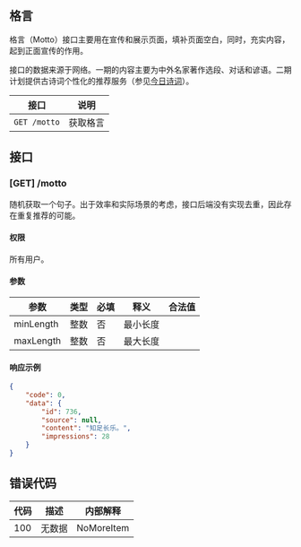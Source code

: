 ## 格言

格言（Motto）接口主要用在宣传和展示页面，填补页面空白，同时，充实内容，起到正面宣传的作用。

接口的数据来源于网络。一期的内容主要为中外名家著作选段、对话和谚语。二期计划提供古诗词个性化的推荐服务（参见[今日诗词](https://www.jinrishici.com)）。

接口 | 说明
---- | ----
`GET /motto` | 获取格言

 

## 接口

### [GET] /motto

随机获取一个句子。出于效率和实际场景的考虑，接口后端没有实现去重，因此存在重复推荐的可能。

#### 权限

所有用户。

#### 参数

| 参数      | 类型 | 必填 | 释义     | 合法值 |
| --------- | ---- | ---- | -------- | ------ |
| minLength | 整数 | 否   | 最小长度 |        |
| maxLength | 整数 | 否   | 最大长度 |        |

#### 响应示例

```json
{
    "code": 0,
    "data": {
        "id": 736,
        "source": null,
        "content": "知足长乐。",
        "impressions": 28
    }
}
```

## 错误代码

| 代码 | 描述   | 内部解释   |
| ---- | ------ | ---------- |
| 100  | 无数据 | NoMoreItem |